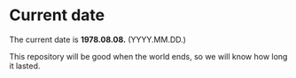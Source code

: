 # Current date

The current date is **1978.08.08.** (YYYY.MM.DD.)

This repository will be good when the world ends, so we will know how long it lasted.